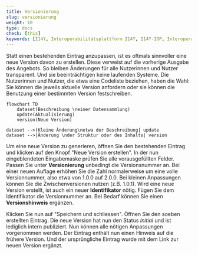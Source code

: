 ```yaml
---
title: Versionierung
slug: versionierung
weight: 10
type: docs
check: [this]
keywords: [I14Y, Interoperabilitätsplattform I14Y, I14Y-IOP, Interoperabilität, Datenpflege, Daten pflegen, Local Data Steward, Version, Versionierung, Ausgabe, Schweiz]
---
```


Statt einen bestehenden Eintrag anzupassen, ist es oftmals sinnvoller eine neue Version davon zu erstellen. Diese verweist auf die vorherige Ausgabe des Angebots. So bleiben Änderungen für alle Nutzerinnen und Nutzer transparent. Und sie beeinträchtigen keine laufenden Systeme. Die Nutzerinnen und Nutzer, die etwa eine Codeliste beziehen, haben die Wahl: Sie können die jeweils aktuelle Version anfordern oder sie können die Benutzung einer bestimmten Version festschreiben. 

```mermaid
flowchart TD
    dataset(Beschreibung \neiner Datensammlung) 
    update(Aktualisierung)
    version(Neue Version)

dataset -->|Kleine Änderung\netwa der Beschreibung| update
dataset -->|Änderung \nder Struktur oder des Inhalts| version
```

Um eine neue Version zu generieren, öffnen Sie den bestehenden Eintrag und klicken auf den Knopf "Neue Version erstellen". In der nun eingeblendeten Eingabemaske prüfen Sie alle vorausgefüllten Felder. Passen Sie unter __Versionierung__ unbedingt die Versionsnummer an. Bei einer neuen Auflage erhöhen Sie die Zahl normalerweise um eine volle Versionnummer, also etwa von 1.0.0 auf 2.0.0. Bei kleinen Anpassungen können Sie die Zwischenversionen nutzen (z.B. 1.0.1). Wird eine neue Version erstellt, ist auch ein neuer __Identifikator__ nötig. Fügen Sie dem Identifikator die Versionnummer an. Bei Bedarf können Sie einen __Versionshinweis__ ergänzen. 

Klicken Sie nun auf "Speichern und schliessen". Öffnen Sie den soeben erstellten Eintrag. Die neue Version hat nun den Status _Initial_ und ist lediglich intern publiziert. Nun können alle nötigen Anpassungen vorgenommen werden. Der Eintrag enthält nun einen Hinweis auf die frühere Version. Und der ursprüngliche Eintrag wurde mit dem Link zur neuen Version ergänzt.